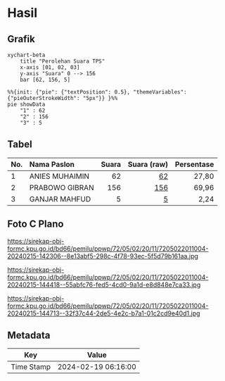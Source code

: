 # Hasil

## Grafik

```mermaid
xychart-beta
    title "Perolehan Suara TPS"
    x-axis [01, 02, 03]
    y-axis "Suara" 0 --> 156
    bar [62, 156, 5]
```

```mermaid
%%{init: {"pie": {"textPosition": 0.5}, "themeVariables": {"pieOuterStrokeWidth": "5px"}} }%%
pie showData
    "1" : 62
    "2" : 156
    "3" : 5
```

## Tabel

| No. | Nama Paslon    | Suara | Suara (raw) | Persentase |
|:--- |:-------------- | -----:| -----------:| ----------:|
| 1   | ANIES MUHAIMIN | 62    | [62][p-1]   | 27,80      |
| 2   | PRABOWO GIBRAN | 156   | [156][p-2]  | 69,96      |
| 3   | GANJAR MAHFUD  | 5     | [5][p-3]    | 2,24       |


[p-1]: https://github.com/gigit-pemilu/pemilu-2024-72-sulawesi-tengah/blob/main/pilpres/hitung-suara/sub/72-sulawesi-tengah/sub/05-buol/sub/02-lakea/sub/2011-lakea-i/sub/004-tps/sub/paslon-1.txt
[p-2]: https://github.com/gigit-pemilu/pemilu-2024-72-sulawesi-tengah/blob/main/pilpres/hitung-suara/sub/72-sulawesi-tengah/sub/05-buol/sub/02-lakea/sub/2011-lakea-i/sub/004-tps/sub/paslon-2.txt
[p-3]: https://github.com/gigit-pemilu/pemilu-2024-72-sulawesi-tengah/blob/main/pilpres/hitung-suara/sub/72-sulawesi-tengah/sub/05-buol/sub/02-lakea/sub/2011-lakea-i/sub/004-tps/sub/paslon-3.txt

## Foto C Plano

https://sirekap-obj-formc.kpu.go.id/bd66/pemilu/ppwp/72/05/02/20/11/7205022011004-20240215-142306--8e13abf5-298c-4f78-93ec-5f5d79b161aa.jpg

https://sirekap-obj-formc.kpu.go.id/bd66/pemilu/ppwp/72/05/02/20/11/7205022011004-20240215-144418--55abfc76-fed5-4cd0-9a1d-e8d848e7ca33.jpg

https://sirekap-obj-formc.kpu.go.id/bd66/pemilu/ppwp/72/05/02/20/11/7205022011004-20240215-144713--32f37c44-2de5-4e2c-b7a1-01c2cd9e40d1.jpg


## Metadata

| Key        | Value               |
| ---------- | ------------------- |
| Time Stamp | 2024-02-19 06:16:00 |



